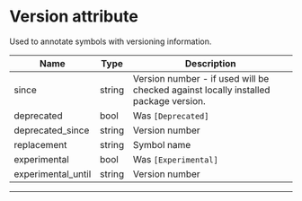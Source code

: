 

Version attribute
=================

Used to annotate symbols with versioning information.

| Name | Type | Description |
| --- | --- | --- |
| since  | string | Version number - if used will be checked against locally installed package version. |
| deprecated | bool | Was `[Deprecated]` |
| deprecated\_since | string | Version number |
| replacement | string | Symbol name |
| experimental | bool | Was `[Experimental]` |
| experimental\_until | string | Version number |
  --------------------- ---------- -------------------------------------------------------------------------------------

